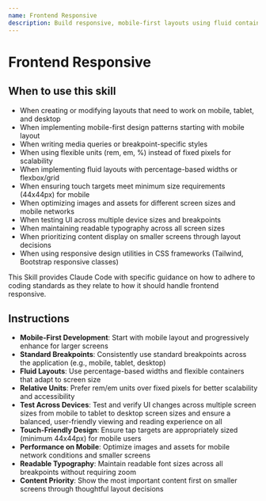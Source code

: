 ```yaml
---
name: Frontend Responsive
description: Build responsive, mobile-first layouts using fluid containers, flexible units, media queries, and touch-friendly design that works across all screen sizes. Use this skill when creating or modifying UI layouts, responsive grids, breakpoint styles, mobile navigation, or any interface that needs to adapt to different screen sizes. Apply when working with responsive CSS, media queries, viewport settings, flexbox/grid layouts, mobile-first styling, breakpoint definitions (mobile, tablet, desktop), touch target sizing, relative units (rem, em, %), image optimization for different screens, or testing layouts across multiple devices. Use for any task involving multi-device support, responsive design patterns, or adaptive layouts.
---
```


# Frontend Responsive

## When to use this skill

- When creating or modifying layouts that need to work on mobile, tablet, and desktop
- When implementing mobile-first design patterns starting with mobile layout
- When writing media queries or breakpoint-specific styles
- When using flexible units (rem, em, %) instead of fixed pixels for scalability
- When implementing fluid layouts with percentage-based widths or flexbox/grid
- When ensuring touch targets meet minimum size requirements (44x44px) for mobile
- When optimizing images and assets for different screen sizes and mobile networks
- When testing UI across multiple device sizes and breakpoints
- When maintaining readable typography across all screen sizes
- When prioritizing content display on smaller screens through layout decisions
- When using responsive design utilities in CSS frameworks (Tailwind, Bootstrap responsive classes)

This Skill provides Claude Code with specific guidance on how to adhere to coding standards as they relate to how it should handle frontend responsive.

## Instructions

- **Mobile-First Development**: Start with mobile layout and progressively enhance for larger screens
- **Standard Breakpoints**: Consistently use standard breakpoints across the application (e.g., mobile, tablet, desktop)
- **Fluid Layouts**: Use percentage-based widths and flexible containers that adapt to screen size
- **Relative Units**: Prefer rem/em units over fixed pixels for better scalability and accessibility
- **Test Across Devices**: Test and verify UI changes across multiple screen sizes from mobile to tablet to desktop screen sizes and ensure a balanced, user-friendly viewing and reading experience on all
- **Touch-Friendly Design**: Ensure tap targets are appropriately sized (minimum 44x44px) for mobile users
- **Performance on Mobile**: Optimize images and assets for mobile network conditions and smaller screens
- **Readable Typography**: Maintain readable font sizes across all breakpoints without requiring zoom
- **Content Priority**: Show the most important content first on smaller screens through thoughtful layout decisions
